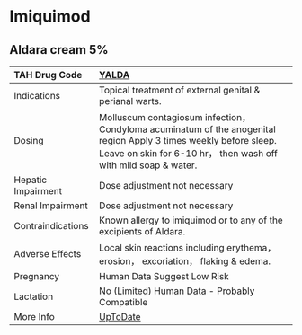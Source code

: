 # Imiquimod

## Aldara cream 5%

| TAH Drug Code      | [YALDA](https://www.tahsda.org.tw/drugs/hissearch.php?drug_code=YALDA)                                                                                                               |
|:-------------------|:-------------------------------------------------------------------------------------------------------------------------------------------------------------------------------------|
| Indications        | Topical treatment of external genital & perianal warts.                                                                                                                              |
| Dosing             | Molluscum contagiosum infection， Condyloma acuminatum of the anogenital region Apply 3 times weekly before sleep. Leave on skin for 6-10 hr， then wash off with mild soap & water. |
| Hepatic Impairment | Dose adjustment not necessary                                                                                                                                                        |
| Renal Impairment   | Dose adjustment not necessary                                                                                                                                                        |
| Contraindications  | Known allergy to imiquimod or to any of the excipients of Aldara.                                                                                                                    |
| Adverse Effects    | Local skin reactions including erythema， erosion， excoriation， flaking & edema.                                                                                                   |
| Pregnancy          | Human Data Suggest Low Risk                                                                                                                                                          |
| Lactation          | No (Limited) Human Data - Probably Compatible                                                                                                                                        |
| More Info          | [UpToDate](https://www.uptodate.com/contents/imiquimod-drug-information)                                                                                                             |

